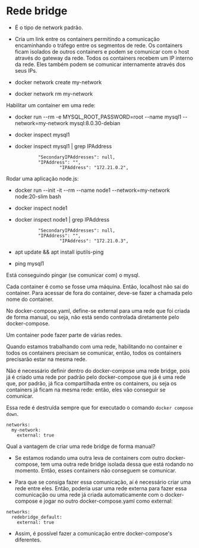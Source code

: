 # Rede bridge

- É o tipo de network padrão. 

- Cria um link entre os containers permitindo a comunicação encaminhando o tráfego entre os segmentos de rede. Os containers ficam isolados de outros containers e podem se comunicar com o host através do gateway da rede. Todos os containers recebem um IP interno da rede. Eles também podem se comunicar internamente através dos seus IPs.

- docker network create my-network

- docker network rm my-network

Habilitar um container em uma rede:

- docker run --rm -e MYSQL_ROOT_PASSWORD=root --name mysql1 --network=my-network mysql:8.0.30-debian

- docker inspect mysql1

- docker inspect mysql1 | grep IPAddress

```
            "SecondaryIPAddresses": null,
            "IPAddress": "",
                    "IPAddress": "172.21.0.2",

```

Rodar uma aplicação node.js:

- docker run --init -it --rm --name node1 --network=my-network node:20-slim bash

- docker inspect node1

- docker inspect node1 | grep IPAddress

```
            "SecondaryIPAddresses": null,
            "IPAddress": "",
                    "IPAddress": "172.21.0.3",

```

- apt update && apt install iputils-ping

- ping mysql1

Está conseguindo pingar (se comunicar com) o mysql.

Cada container é como se fosse uma máquina. Então, localhost não sai do container. Para acessar de fora do container, deve-se fazer a chamada pelo nome do container.

No docker-compose.yaml, define-se external para uma rede que foi criada de forma manual, ou seja, não está sendo controlada diretamente pelo docker-compose.

Um container pode fazer parte de várias redes.

Quando estamos trabalhando com uma rede, habilitando no container e todos os containers precisam se comunicar, então, todos os containers precisarão estar na mesma rede.

Não é necessário definir dentro do docker-compose uma rede bridge, pois já é criado uma rede por padrão pelo docker-compose que já é uma rede que, por padrão, já fica compartilhada entre os containers, ou seja os containers já ficam na mesma rede: então, eles vão conseguir se comunicar.

Essa rede é destruída sempre que for executado o comando `docker compose down`.

```
networks:
  my-network:
    external: true
```

Qual a vantagem de criar uma rede bridge de forma manual?

- Se estamos rodando uma outra leva de containers com outro docker-compose, tem uma outra rede bridge isolada dessa que está rodando no momento. Então, esses containers não conseguem se comunicar.

- Para que se consiga fazer essa comunicação, aí é necessário criar uma rede entre eles. Então, poderia usar uma rede externa para fazer essa comunicação ou uma rede já criada automaticamente com o docker-compose e jogar no outro docker-compose.yaml como external:

```
networks:
  redebridge_default:
    external: true
```

- Assim, é possível fazer a comunicação entre docker-compose's diferentes.


